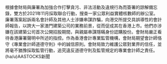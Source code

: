根據會財局與廉署為加強合作打擊貪污、非法活動及違規行為而簽署的諒解備忘錄，雙方於2021年11月採取聯合行動，搜查一家公眾利益實體核數師的辦公室。廉署落案起訴兩名會計師及其他人士涉嫌串謀詐騙，向港交所提交具誤導性的會計師報告，以誇大一家澳門建築公司的業務前景，從而促成其在香港上市。他們亦涉嫌在該建築公司首次公開招股期間，與親屬串謀隱瞞身份認購股份。會財局嚴正看待香港廉署聲明中所述的指控。作為香港會計專業監管機構，會財局期望會計師恪守《專業會計師道德守則》中的誠信原則。會財局致力維護公眾對業界的信任，並將毫不猶豫採取監管行動，追究違反道德守則及監管規定的專業會計師之責任。(ha/u)AASTOCKS新聞